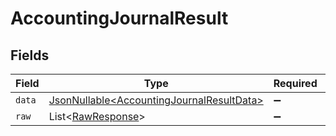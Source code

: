 # AccountingJournalResult


## Fields

| Field                                                                                                | Type                                                                                                 | Required                                                                                             | Description                                                                                          |
| ---------------------------------------------------------------------------------------------------- | ---------------------------------------------------------------------------------------------------- | ---------------------------------------------------------------------------------------------------- | ---------------------------------------------------------------------------------------------------- |
| `data`                                                                                               | [JsonNullable\<AccountingJournalResultData>](../../models/components/AccountingJournalResultData.md) | :heavy_minus_sign:                                                                                   | N/A                                                                                                  |
| `raw`                                                                                                | List\<[RawResponse](../../models/components/RawResponse.md)>                                         | :heavy_minus_sign:                                                                                   | N/A                                                                                                  |